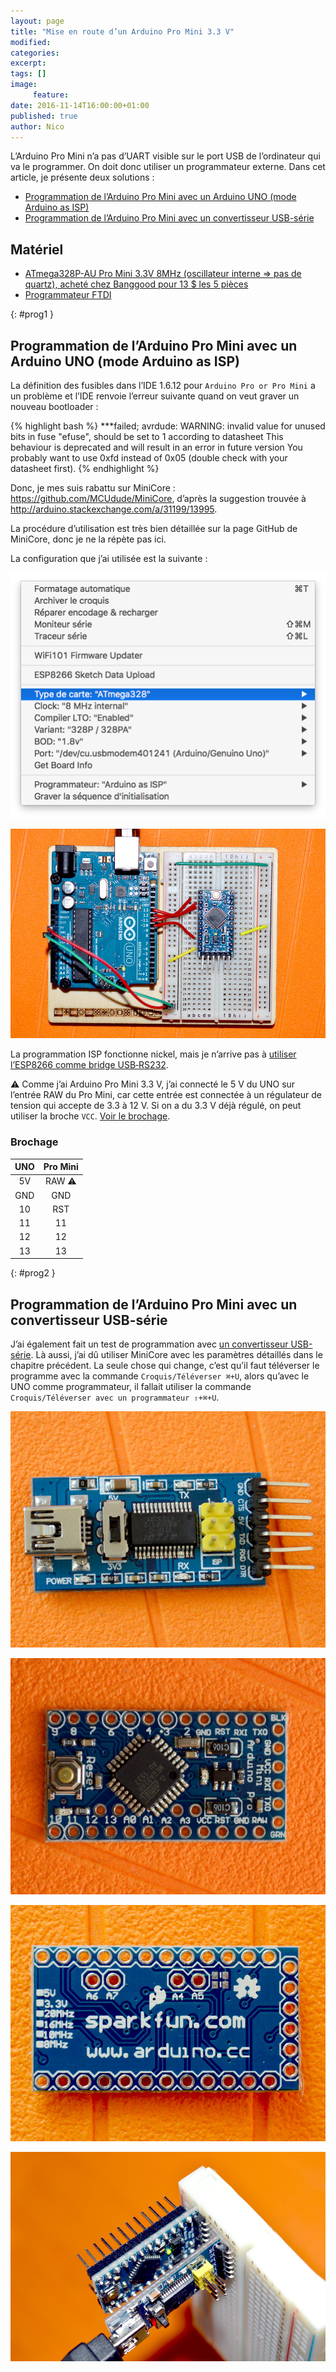 ```yaml
---
layout: page
title: "Mise en route d’un Arduino Pro Mini 3.3 V"
modified:
categories:
excerpt:
tags: []
image:
     feature:
date: 2016-11-14T16:00:00+01:00
published: true
author: Nico
---
```



L’Arduino Pro Mini n’a pas d’UART visible sur le port USB de l’ordinateur qui va le programmer. On doit donc utiliser un programmateur externe. Dans cet article, je présente deux solutions :

- [Programmation de l’Arduino Pro Mini avec un Arduino UNO (mode Arduino as ISP)](#prog1)
- [Programmation de l’Arduino Pro Mini avec un convertisseur USB-série](#prog2)



## Matériel

- [ATmega328P-AU Pro Mini 3.3V 8MHz (oscillateur interne ⇒ pas de quartz), acheté chez Banggood pour 13 $ les 5 pièces][1]
- [Programmateur FTDI][3]

{: #prog1 }
## Programmation de l’Arduino Pro Mini avec un Arduino UNO (mode Arduino as ISP)


La définition des fusibles dans l’IDE 1.6.12 pour `Arduino Pro or Pro Mini` a un problème et l’IDE renvoie l’erreur suivante quand on veut graver un nouveau bootloader :

{% highlight bash %}
 ***failed;
avrdude: WARNING: invalid value for unused bits in fuse "efuse", should be set to 1 according to datasheet
This behaviour is deprecated and will result in an error in future version
You probably want to use 0xfd instead of 0x05 (double check with your datasheet first).
{% endhighlight %}

Donc, je mes suis rabattu sur MiniCore : <https://github.com/MCUdude/MiniCore>, d’après la suggestion trouvée à <http://arduino.stackexchange.com/a/31199/13995>.

La procédure d’utilisation est très bien détaillée sur la page GitHub de MiniCore, donc je ne la répète pas ici.

La configuration que j’ai utilisée est la suivante :

![Configuration MiniCore programmation d’Arduino Pro Mini][7]

![Programmation d’Arduino Pro Mini][8]

La programmation ISP fonctionne nickel, mais je n’arrive pas à [utiliser l’ESP8266 comme bridge USB‑RS232][9].

⚠ Comme j’ai Arduino Pro Mini 3.3 V, j’ai connecté le 5 V du UNO sur l’entrée RAW du Pro Mini, car cette entrée est connectée à un régulateur de tension qui accepte de 3.3 à 12 V. Si on a du 3.3 V déjà régulé, on peut utiliser la broche `VCC`. [Voir le brochage][4].

### Brochage

| UNO | Pro Mini |
| :-: | :-:      |
| 5V  | RAW  ⚠   |
| GND | GND      |
| 10  | RST      |
| 11  | 11       |
| 12  | 12       |
| 13  | 13       |


{: #prog2 }
## Programmation de l’Arduino Pro Mini avec un convertisseur USB-série

J’ai également fait un test de programmation avec [un convertisseur USB-série][3]. Là aussi, j’ai dû utiliser MiniCore avec les paramètres détaillés dans le chapitre précédent. La seule chose qui change, c’est qu’il faut téléverser le programme avec la commande `Croquis/Téléverser ⌘+U`, alors qu’avec le UNO comme programmateur, il fallait utiliser la commande `Croquis/Téléverser avec un programmateur ⇧+⌘+U`.

![convertisseur USB-série][6]

![Arduino Pro Mini][11]

![Arduino Pro Mini Back][12]

![Arduino Pro Mini + convertisseur USB-série][5]



[1]: http://www.banggood.com/5Pcs-3_3V-8MHz-ATmega328P-AU-Pro-Mini-Microcontroller-Board-For-Arduino-p-980292.html?p=0431091025639201412F

[2]: https://learn.sparkfun.com/tutorials/using-the-arduino-pro-mini-33v

[3]: http://www.miniinthebox.com/fr/programme-downloader-ftdi-basic-usb-a-ttl-ft232-pour-arduino_p903425.html

[4]: /pinouts/#pinout-arduino-pro-mini

[5]: ../../files/2016-11-14-arduino-pro-mini/arduino-pro-mini-usb-serial_lowres.jpg

[6]: ../../files/2016-11-14-arduino-pro-mini/usb-serial-converter_lowres.jpg

[7]: ../../files/2016-11-14-arduino-pro-mini/config_MiniCore.png

[8]: ../../files/2016-11-14-arduino-pro-mini/arduino-pro-mini-arduino-uno_lowres.jpg

[9]: /usb-rs232_bridge_microcontroleurs/

[10]: ../../files/2016-11-14-arduino-pro-mini/arduino-pro-mini-arduino-uno_lowres.jpg

[11]: ../../files/2016-11-14-arduino-pro-mini/arduino-pro-mini_lowres.jpg

[12]: ../../files/2016-11-14-arduino-pro-mini/arduino-pro-mini-back.jpg


